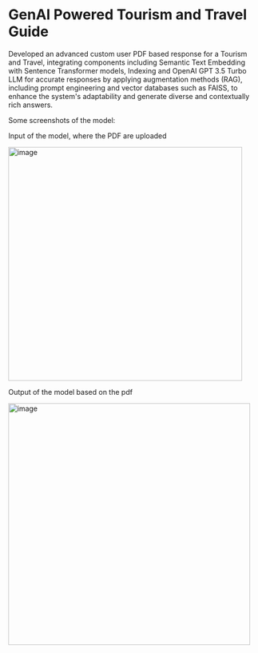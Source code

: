 # GenAI Powered Tourism and Travel Guide

Developed an advanced custom user PDF based response for a Tourism and Travel, integrating components including Semantic Text Embedding with Sentence Transformer models, Indexing and OpenAI GPT 3.5 Turbo LLM for accurate responses by applying augmentation methods (RAG), including prompt engineering and vector databases such as FAISS, to enhance the system's adaptability and generate diverse and contextually rich answers.

Some screenshots of the model:


Input of the model, where the PDF are uploaded

<img width="468" alt="image" src="https://github.com/akshayb9/GenAI-powered-Tourism-and-Travel-Guide/assets/112784488/d696ce16-ca19-4c3c-8920-d12e1dcfcb0b">



Output of the model based on the pdf

<img width="484" alt="image" src="https://github.com/akshayb9/GenAI-powered-Tourism-and-Travel-Guide/assets/112784488/36adb871-9219-471b-a718-e5d5365a689f">

